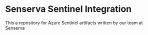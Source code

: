 # Senserva Sentinel Integration

This a repository for Azure Sentinel artifacts written by our team at Senserva